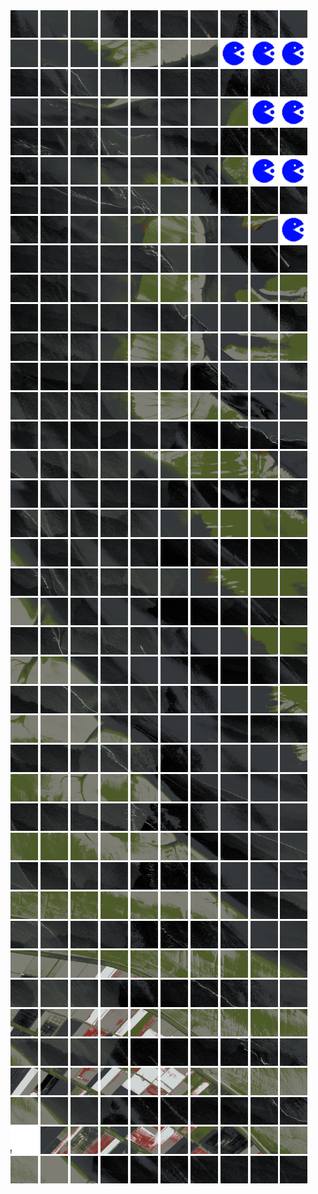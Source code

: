 <html>
<div>
<img src="https://github.com/HakkaTjakka/NL_TILE_MAP/blob/main/18/652/-1072/r.6520.-10720.png" height="44" width="44">
<img src="https://github.com/HakkaTjakka/NL_TILE_MAP/blob/main/18/652/-1072/r.6521.-10720.png" height="44" width="44">
<img src="https://github.com/HakkaTjakka/NL_TILE_MAP/blob/main/18/652/-1072/r.6522.-10720.png" height="44" width="44">
<img src="https://github.com/HakkaTjakka/NL_TILE_MAP/blob/main/18/652/-1072/r.6523.-10720.png" height="44" width="44">
<img src="https://github.com/HakkaTjakka/NL_TILE_MAP/blob/main/18/652/-1072/r.6524.-10720.png" height="44" width="44">
<img src="https://github.com/HakkaTjakka/NL_TILE_MAP/blob/main/18/652/-1072/r.6525.-10720.png" height="44" width="44">
<img src="https://github.com/HakkaTjakka/NL_TILE_MAP/blob/main/18/652/-1072/r.6526.-10720.png" height="44" width="44">
<img src="https://github.com/HakkaTjakka/NL_TILE_MAP/blob/main/18/652/-1072/r.6527.-10720.png" height="44" width="44">
<img src="https://github.com/HakkaTjakka/NL_TILE_MAP/blob/main/18/652/-1072/r.6528.-10720.png" height="44" width="44">
<img src="https://github.com/HakkaTjakka/NL_TILE_MAP/blob/main/18/652/-1072/r.6529.-10720.png" height="44" width="44">
<img src="https://github.com/HakkaTjakka/NL_TILE_MAP/blob/main/18/653/-1072/r.6530.-10720.png" height="44" width="44">
<img src="https://github.com/HakkaTjakka/NL_TILE_MAP/blob/main/18/653/-1072/r.6531.-10720.png" height="44" width="44">
<img src="https://github.com/HakkaTjakka/NL_TILE_MAP/blob/main/18/653/-1072/r.6532.-10720.png" height="44" width="44">
<img src="https://github.com/HakkaTjakka/NL_TILE_MAP/blob/main/18/653/-1072/r.6533.-10720.png" height="44" width="44">
<img src="https://github.com/HakkaTjakka/NL_TILE_MAP/blob/main/18/653/-1072/r.6534.-10720.png" height="44" width="44">
<img src="https://github.com/HakkaTjakka/NL_TILE_MAP/blob/main/18/653/-1072/r.6535.-10720.png" height="44" width="44">
<img src="https://github.com/HakkaTjakka/NL_TILE_MAP/blob/main/18/653/-1072/r.6536.-10720.png" height="44" width="44">
<img src="https://github.com/HakkaTjakka/NL_TILE_MAP/blob/main/source.png" height="44" width="44">
<img src="https://github.com/HakkaTjakka/NL_TILE_MAP/blob/main/source.png" height="44" width="44">
<img src="https://github.com/HakkaTjakka/NL_TILE_MAP/blob/main/source.png" height="44" width="44">
<br>
<img src="https://github.com/HakkaTjakka/NL_TILE_MAP/blob/main/18/652/-1072/r.6520.-10719.png" height="44" width="44">
<img src="https://github.com/HakkaTjakka/NL_TILE_MAP/blob/main/18/652/-1072/r.6521.-10719.png" height="44" width="44">
<img src="https://github.com/HakkaTjakka/NL_TILE_MAP/blob/main/18/652/-1072/r.6522.-10719.png" height="44" width="44">
<img src="https://github.com/HakkaTjakka/NL_TILE_MAP/blob/main/18/652/-1072/r.6523.-10719.png" height="44" width="44">
<img src="https://github.com/HakkaTjakka/NL_TILE_MAP/blob/main/18/652/-1072/r.6524.-10719.png" height="44" width="44">
<img src="https://github.com/HakkaTjakka/NL_TILE_MAP/blob/main/18/652/-1072/r.6525.-10719.png" height="44" width="44">
<img src="https://github.com/HakkaTjakka/NL_TILE_MAP/blob/main/18/652/-1072/r.6526.-10719.png" height="44" width="44">
<img src="https://github.com/HakkaTjakka/NL_TILE_MAP/blob/main/18/652/-1072/r.6527.-10719.png" height="44" width="44">
<img src="https://github.com/HakkaTjakka/NL_TILE_MAP/blob/main/18/652/-1072/r.6528.-10719.png" height="44" width="44">
<img src="https://github.com/HakkaTjakka/NL_TILE_MAP/blob/main/18/652/-1072/r.6529.-10719.png" height="44" width="44">
<img src="https://github.com/HakkaTjakka/NL_TILE_MAP/blob/main/18/653/-1072/r.6530.-10719.png" height="44" width="44">
<img src="https://github.com/HakkaTjakka/NL_TILE_MAP/blob/main/18/653/-1072/r.6531.-10719.png" height="44" width="44">
<img src="https://github.com/HakkaTjakka/NL_TILE_MAP/blob/main/18/653/-1072/r.6532.-10719.png" height="44" width="44">
<img src="https://github.com/HakkaTjakka/NL_TILE_MAP/blob/main/18/653/-1072/r.6533.-10719.png" height="44" width="44">
<img src="https://github.com/HakkaTjakka/NL_TILE_MAP/blob/main/18/653/-1072/r.6534.-10719.png" height="44" width="44">
<img src="https://github.com/HakkaTjakka/NL_TILE_MAP/blob/main/18/653/-1072/r.6535.-10719.png" height="44" width="44">
<img src="https://github.com/HakkaTjakka/NL_TILE_MAP/blob/main/18/653/-1072/r.6536.-10719.png" height="44" width="44">
<img src="https://github.com/HakkaTjakka/NL_TILE_MAP/blob/main/18/653/-1072/r.6537.-10719.png" height="44" width="44">
<img src="https://github.com/HakkaTjakka/NL_TILE_MAP/blob/main/source.png" height="44" width="44">
<img src="https://github.com/HakkaTjakka/NL_TILE_MAP/blob/main/source.png" height="44" width="44">
<br>
<img src="https://github.com/HakkaTjakka/NL_TILE_MAP/blob/main/18/652/-1072/r.6520.-10718.png" height="44" width="44">
<img src="https://github.com/HakkaTjakka/NL_TILE_MAP/blob/main/18/652/-1072/r.6521.-10718.png" height="44" width="44">
<img src="https://github.com/HakkaTjakka/NL_TILE_MAP/blob/main/18/652/-1072/r.6522.-10718.png" height="44" width="44">
<img src="https://github.com/HakkaTjakka/NL_TILE_MAP/blob/main/18/652/-1072/r.6523.-10718.png" height="44" width="44">
<img src="https://github.com/HakkaTjakka/NL_TILE_MAP/blob/main/18/652/-1072/r.6524.-10718.png" height="44" width="44">
<img src="https://github.com/HakkaTjakka/NL_TILE_MAP/blob/main/18/652/-1072/r.6525.-10718.png" height="44" width="44">
<img src="https://github.com/HakkaTjakka/NL_TILE_MAP/blob/main/18/652/-1072/r.6526.-10718.png" height="44" width="44">
<img src="https://github.com/HakkaTjakka/NL_TILE_MAP/blob/main/18/652/-1072/r.6527.-10718.png" height="44" width="44">
<img src="https://github.com/HakkaTjakka/NL_TILE_MAP/blob/main/18/652/-1072/r.6528.-10718.png" height="44" width="44">
<img src="https://github.com/HakkaTjakka/NL_TILE_MAP/blob/main/18/652/-1072/r.6529.-10718.png" height="44" width="44">
<img src="https://github.com/HakkaTjakka/NL_TILE_MAP/blob/main/18/653/-1072/r.6530.-10718.png" height="44" width="44">
<img src="https://github.com/HakkaTjakka/NL_TILE_MAP/blob/main/18/653/-1072/r.6531.-10718.png" height="44" width="44">
<img src="https://github.com/HakkaTjakka/NL_TILE_MAP/blob/main/18/653/-1072/r.6532.-10718.png" height="44" width="44">
<img src="https://github.com/HakkaTjakka/NL_TILE_MAP/blob/main/18/653/-1072/r.6533.-10718.png" height="44" width="44">
<img src="https://github.com/HakkaTjakka/NL_TILE_MAP/blob/main/18/653/-1072/r.6534.-10718.png" height="44" width="44">
<img src="https://github.com/HakkaTjakka/NL_TILE_MAP/blob/main/18/653/-1072/r.6535.-10718.png" height="44" width="44">
<img src="https://github.com/HakkaTjakka/NL_TILE_MAP/blob/main/18/653/-1072/r.6536.-10718.png" height="44" width="44">
<img src="https://github.com/HakkaTjakka/NL_TILE_MAP/blob/main/18/653/-1072/r.6537.-10718.png" height="44" width="44">
<img src="https://github.com/HakkaTjakka/NL_TILE_MAP/blob/main/source.png" height="44" width="44">
<img src="https://github.com/HakkaTjakka/NL_TILE_MAP/blob/main/source.png" height="44" width="44">
<br>
<img src="https://github.com/HakkaTjakka/NL_TILE_MAP/blob/main/18/652/-1072/r.6520.-10717.png" height="44" width="44">
<img src="https://github.com/HakkaTjakka/NL_TILE_MAP/blob/main/18/652/-1072/r.6521.-10717.png" height="44" width="44">
<img src="https://github.com/HakkaTjakka/NL_TILE_MAP/blob/main/18/652/-1072/r.6522.-10717.png" height="44" width="44">
<img src="https://github.com/HakkaTjakka/NL_TILE_MAP/blob/main/18/652/-1072/r.6523.-10717.png" height="44" width="44">
<img src="https://github.com/HakkaTjakka/NL_TILE_MAP/blob/main/18/652/-1072/r.6524.-10717.png" height="44" width="44">
<img src="https://github.com/HakkaTjakka/NL_TILE_MAP/blob/main/18/652/-1072/r.6525.-10717.png" height="44" width="44">
<img src="https://github.com/HakkaTjakka/NL_TILE_MAP/blob/main/18/652/-1072/r.6526.-10717.png" height="44" width="44">
<img src="https://github.com/HakkaTjakka/NL_TILE_MAP/blob/main/18/652/-1072/r.6527.-10717.png" height="44" width="44">
<img src="https://github.com/HakkaTjakka/NL_TILE_MAP/blob/main/18/652/-1072/r.6528.-10717.png" height="44" width="44">
<img src="https://github.com/HakkaTjakka/NL_TILE_MAP/blob/main/18/652/-1072/r.6529.-10717.png" height="44" width="44">
<img src="https://github.com/HakkaTjakka/NL_TILE_MAP/blob/main/18/653/-1072/r.6530.-10717.png" height="44" width="44">
<img src="https://github.com/HakkaTjakka/NL_TILE_MAP/blob/main/18/653/-1072/r.6531.-10717.png" height="44" width="44">
<img src="https://github.com/HakkaTjakka/NL_TILE_MAP/blob/main/18/653/-1072/r.6532.-10717.png" height="44" width="44">
<img src="https://github.com/HakkaTjakka/NL_TILE_MAP/blob/main/18/653/-1072/r.6533.-10717.png" height="44" width="44">
<img src="https://github.com/HakkaTjakka/NL_TILE_MAP/blob/main/18/653/-1072/r.6534.-10717.png" height="44" width="44">
<img src="https://github.com/HakkaTjakka/NL_TILE_MAP/blob/main/18/653/-1072/r.6535.-10717.png" height="44" width="44">
<img src="https://github.com/HakkaTjakka/NL_TILE_MAP/blob/main/18/653/-1072/r.6536.-10717.png" height="44" width="44">
<img src="https://github.com/HakkaTjakka/NL_TILE_MAP/blob/main/18/653/-1072/r.6537.-10717.png" height="44" width="44">
<img src="https://github.com/HakkaTjakka/NL_TILE_MAP/blob/main/18/653/-1072/r.6538.-10717.png" height="44" width="44">
<img src="https://github.com/HakkaTjakka/NL_TILE_MAP/blob/main/source.png" height="44" width="44">
<br>
<img src="https://github.com/HakkaTjakka/NL_TILE_MAP/blob/main/18/652/-1072/r.6520.-10716.png" height="44" width="44">
<img src="https://github.com/HakkaTjakka/NL_TILE_MAP/blob/main/18/652/-1072/r.6521.-10716.png" height="44" width="44">
<img src="https://github.com/HakkaTjakka/NL_TILE_MAP/blob/main/18/652/-1072/r.6522.-10716.png" height="44" width="44">
<img src="https://github.com/HakkaTjakka/NL_TILE_MAP/blob/main/18/652/-1072/r.6523.-10716.png" height="44" width="44">
<img src="https://github.com/HakkaTjakka/NL_TILE_MAP/blob/main/18/652/-1072/r.6524.-10716.png" height="44" width="44">
<img src="https://github.com/HakkaTjakka/NL_TILE_MAP/blob/main/18/652/-1072/r.6525.-10716.png" height="44" width="44">
<img src="https://github.com/HakkaTjakka/NL_TILE_MAP/blob/main/18/652/-1072/r.6526.-10716.png" height="44" width="44">
<img src="https://github.com/HakkaTjakka/NL_TILE_MAP/blob/main/18/652/-1072/r.6527.-10716.png" height="44" width="44">
<img src="https://github.com/HakkaTjakka/NL_TILE_MAP/blob/main/18/652/-1072/r.6528.-10716.png" height="44" width="44">
<img src="https://github.com/HakkaTjakka/NL_TILE_MAP/blob/main/18/652/-1072/r.6529.-10716.png" height="44" width="44">
<img src="https://github.com/HakkaTjakka/NL_TILE_MAP/blob/main/18/653/-1072/r.6530.-10716.png" height="44" width="44">
<img src="https://github.com/HakkaTjakka/NL_TILE_MAP/blob/main/18/653/-1072/r.6531.-10716.png" height="44" width="44">
<img src="https://github.com/HakkaTjakka/NL_TILE_MAP/blob/main/18/653/-1072/r.6532.-10716.png" height="44" width="44">
<img src="https://github.com/HakkaTjakka/NL_TILE_MAP/blob/main/18/653/-1072/r.6533.-10716.png" height="44" width="44">
<img src="https://github.com/HakkaTjakka/NL_TILE_MAP/blob/main/18/653/-1072/r.6534.-10716.png" height="44" width="44">
<img src="https://github.com/HakkaTjakka/NL_TILE_MAP/blob/main/18/653/-1072/r.6535.-10716.png" height="44" width="44">
<img src="https://github.com/HakkaTjakka/NL_TILE_MAP/blob/main/18/653/-1072/r.6536.-10716.png" height="44" width="44">
<img src="https://github.com/HakkaTjakka/NL_TILE_MAP/blob/main/18/653/-1072/r.6537.-10716.png" height="44" width="44">
<img src="https://github.com/HakkaTjakka/NL_TILE_MAP/blob/main/18/653/-1072/r.6538.-10716.png" height="44" width="44">
<img src="https://github.com/HakkaTjakka/NL_TILE_MAP/blob/main/18/653/-1072/r.6539.-10716.png" height="44" width="44">
<br>
<img src="https://github.com/HakkaTjakka/NL_TILE_MAP/blob/main/18/652/-1072/r.6520.-10715.png" height="44" width="44">
<img src="https://github.com/HakkaTjakka/NL_TILE_MAP/blob/main/18/652/-1072/r.6521.-10715.png" height="44" width="44">
<img src="https://github.com/HakkaTjakka/NL_TILE_MAP/blob/main/18/652/-1072/r.6522.-10715.png" height="44" width="44">
<img src="https://github.com/HakkaTjakka/NL_TILE_MAP/blob/main/18/652/-1072/r.6523.-10715.png" height="44" width="44">
<img src="https://github.com/HakkaTjakka/NL_TILE_MAP/blob/main/18/652/-1072/r.6524.-10715.png" height="44" width="44">
<img src="https://github.com/HakkaTjakka/NL_TILE_MAP/blob/main/18/652/-1072/r.6525.-10715.png" height="44" width="44">
<img src="https://github.com/HakkaTjakka/NL_TILE_MAP/blob/main/18/652/-1072/r.6526.-10715.png" height="44" width="44">
<img src="https://github.com/HakkaTjakka/NL_TILE_MAP/blob/main/18/652/-1072/r.6527.-10715.png" height="44" width="44">
<img src="https://github.com/HakkaTjakka/NL_TILE_MAP/blob/main/18/652/-1072/r.6528.-10715.png" height="44" width="44">
<img src="https://github.com/HakkaTjakka/NL_TILE_MAP/blob/main/18/652/-1072/r.6529.-10715.png" height="44" width="44">
<img src="https://github.com/HakkaTjakka/NL_TILE_MAP/blob/main/18/653/-1072/r.6530.-10715.png" height="44" width="44">
<img src="https://github.com/HakkaTjakka/NL_TILE_MAP/blob/main/18/653/-1072/r.6531.-10715.png" height="44" width="44">
<img src="https://github.com/HakkaTjakka/NL_TILE_MAP/blob/main/18/653/-1072/r.6532.-10715.png" height="44" width="44">
<img src="https://github.com/HakkaTjakka/NL_TILE_MAP/blob/main/18/653/-1072/r.6533.-10715.png" height="44" width="44">
<img src="https://github.com/HakkaTjakka/NL_TILE_MAP/blob/main/18/653/-1072/r.6534.-10715.png" height="44" width="44">
<img src="https://github.com/HakkaTjakka/NL_TILE_MAP/blob/main/18/653/-1072/r.6535.-10715.png" height="44" width="44">
<img src="https://github.com/HakkaTjakka/NL_TILE_MAP/blob/main/18/653/-1072/r.6536.-10715.png" height="44" width="44">
<img src="https://github.com/HakkaTjakka/NL_TILE_MAP/blob/main/18/653/-1072/r.6537.-10715.png" height="44" width="44">
<img src="https://github.com/HakkaTjakka/NL_TILE_MAP/blob/main/18/653/-1072/r.6538.-10715.png" height="44" width="44">
<img src="https://github.com/HakkaTjakka/NL_TILE_MAP/blob/main/18/653/-1072/r.6539.-10715.png" height="44" width="44">
<br>
<img src="https://github.com/HakkaTjakka/NL_TILE_MAP/blob/main/18/652/-1072/r.6520.-10714.png" height="44" width="44">
<img src="https://github.com/HakkaTjakka/NL_TILE_MAP/blob/main/18/652/-1072/r.6521.-10714.png" height="44" width="44">
<img src="https://github.com/HakkaTjakka/NL_TILE_MAP/blob/main/18/652/-1072/r.6522.-10714.png" height="44" width="44">
<img src="https://github.com/HakkaTjakka/NL_TILE_MAP/blob/main/18/652/-1072/r.6523.-10714.png" height="44" width="44">
<img src="https://github.com/HakkaTjakka/NL_TILE_MAP/blob/main/18/652/-1072/r.6524.-10714.png" height="44" width="44">
<img src="https://github.com/HakkaTjakka/NL_TILE_MAP/blob/main/18/652/-1072/r.6525.-10714.png" height="44" width="44">
<img src="https://github.com/HakkaTjakka/NL_TILE_MAP/blob/main/18/652/-1072/r.6526.-10714.png" height="44" width="44">
<img src="https://github.com/HakkaTjakka/NL_TILE_MAP/blob/main/18/652/-1072/r.6527.-10714.png" height="44" width="44">
<img src="https://github.com/HakkaTjakka/NL_TILE_MAP/blob/main/18/652/-1072/r.6528.-10714.png" height="44" width="44">
<img src="https://github.com/HakkaTjakka/NL_TILE_MAP/blob/main/18/652/-1072/r.6529.-10714.png" height="44" width="44">
<img src="https://github.com/HakkaTjakka/NL_TILE_MAP/blob/main/18/653/-1072/r.6530.-10714.png" height="44" width="44">
<img src="https://github.com/HakkaTjakka/NL_TILE_MAP/blob/main/18/653/-1072/r.6531.-10714.png" height="44" width="44">
<img src="https://github.com/HakkaTjakka/NL_TILE_MAP/blob/main/18/653/-1072/r.6532.-10714.png" height="44" width="44">
<img src="https://github.com/HakkaTjakka/NL_TILE_MAP/blob/main/18/653/-1072/r.6533.-10714.png" height="44" width="44">
<img src="https://github.com/HakkaTjakka/NL_TILE_MAP/blob/main/18/653/-1072/r.6534.-10714.png" height="44" width="44">
<img src="https://github.com/HakkaTjakka/NL_TILE_MAP/blob/main/18/653/-1072/r.6535.-10714.png" height="44" width="44">
<img src="https://github.com/HakkaTjakka/NL_TILE_MAP/blob/main/18/653/-1072/r.6536.-10714.png" height="44" width="44">
<img src="https://github.com/HakkaTjakka/NL_TILE_MAP/blob/main/18/653/-1072/r.6537.-10714.png" height="44" width="44">
<img src="https://github.com/HakkaTjakka/NL_TILE_MAP/blob/main/18/653/-1072/r.6538.-10714.png" height="44" width="44">
<img src="https://github.com/HakkaTjakka/NL_TILE_MAP/blob/main/18/653/-1072/r.6539.-10714.png" height="44" width="44">
<br>
<img src="https://github.com/HakkaTjakka/NL_TILE_MAP/blob/main/18/652/-1072/r.6520.-10713.png" height="44" width="44">
<img src="https://github.com/HakkaTjakka/NL_TILE_MAP/blob/main/18/652/-1072/r.6521.-10713.png" height="44" width="44">
<img src="https://github.com/HakkaTjakka/NL_TILE_MAP/blob/main/18/652/-1072/r.6522.-10713.png" height="44" width="44">
<img src="https://github.com/HakkaTjakka/NL_TILE_MAP/blob/main/18/652/-1072/r.6523.-10713.png" height="44" width="44">
<img src="https://github.com/HakkaTjakka/NL_TILE_MAP/blob/main/18/652/-1072/r.6524.-10713.png" height="44" width="44">
<img src="https://github.com/HakkaTjakka/NL_TILE_MAP/blob/main/18/652/-1072/r.6525.-10713.png" height="44" width="44">
<img src="https://github.com/HakkaTjakka/NL_TILE_MAP/blob/main/18/652/-1072/r.6526.-10713.png" height="44" width="44">
<img src="https://github.com/HakkaTjakka/NL_TILE_MAP/blob/main/18/652/-1072/r.6527.-10713.png" height="44" width="44">
<img src="https://github.com/HakkaTjakka/NL_TILE_MAP/blob/main/18/652/-1072/r.6528.-10713.png" height="44" width="44">
<img src="https://github.com/HakkaTjakka/NL_TILE_MAP/blob/main/18/652/-1072/r.6529.-10713.png" height="44" width="44">
<img src="https://github.com/HakkaTjakka/NL_TILE_MAP/blob/main/18/653/-1072/r.6530.-10713.png" height="44" width="44">
<img src="https://github.com/HakkaTjakka/NL_TILE_MAP/blob/main/18/653/-1072/r.6531.-10713.png" height="44" width="44">
<img src="https://github.com/HakkaTjakka/NL_TILE_MAP/blob/main/18/653/-1072/r.6532.-10713.png" height="44" width="44">
<img src="https://github.com/HakkaTjakka/NL_TILE_MAP/blob/main/18/653/-1072/r.6533.-10713.png" height="44" width="44">
<img src="https://github.com/HakkaTjakka/NL_TILE_MAP/blob/main/18/653/-1072/r.6534.-10713.png" height="44" width="44">
<img src="https://github.com/HakkaTjakka/NL_TILE_MAP/blob/main/18/653/-1072/r.6535.-10713.png" height="44" width="44">
<img src="https://github.com/HakkaTjakka/NL_TILE_MAP/blob/main/18/653/-1072/r.6536.-10713.png" height="44" width="44">
<img src="https://github.com/HakkaTjakka/NL_TILE_MAP/blob/main/18/653/-1072/r.6537.-10713.png" height="44" width="44">
<img src="https://github.com/HakkaTjakka/NL_TILE_MAP/blob/main/18/653/-1072/r.6538.-10713.png" height="44" width="44">
<img src="https://github.com/HakkaTjakka/NL_TILE_MAP/blob/main/18/653/-1072/r.6539.-10713.png" height="44" width="44">
<br>
<img src="https://github.com/HakkaTjakka/NL_TILE_MAP/blob/main/18/652/-1072/r.6520.-10712.png" height="44" width="44">
<img src="https://github.com/HakkaTjakka/NL_TILE_MAP/blob/main/18/652/-1072/r.6521.-10712.png" height="44" width="44">
<img src="https://github.com/HakkaTjakka/NL_TILE_MAP/blob/main/18/652/-1072/r.6522.-10712.png" height="44" width="44">
<img src="https://github.com/HakkaTjakka/NL_TILE_MAP/blob/main/18/652/-1072/r.6523.-10712.png" height="44" width="44">
<img src="https://github.com/HakkaTjakka/NL_TILE_MAP/blob/main/18/652/-1072/r.6524.-10712.png" height="44" width="44">
<img src="https://github.com/HakkaTjakka/NL_TILE_MAP/blob/main/18/652/-1072/r.6525.-10712.png" height="44" width="44">
<img src="https://github.com/HakkaTjakka/NL_TILE_MAP/blob/main/18/652/-1072/r.6526.-10712.png" height="44" width="44">
<img src="https://github.com/HakkaTjakka/NL_TILE_MAP/blob/main/18/652/-1072/r.6527.-10712.png" height="44" width="44">
<img src="https://github.com/HakkaTjakka/NL_TILE_MAP/blob/main/18/652/-1072/r.6528.-10712.png" height="44" width="44">
<img src="https://github.com/HakkaTjakka/NL_TILE_MAP/blob/main/18/652/-1072/r.6529.-10712.png" height="44" width="44">
<img src="https://github.com/HakkaTjakka/NL_TILE_MAP/blob/main/18/653/-1072/r.6530.-10712.png" height="44" width="44">
<img src="https://github.com/HakkaTjakka/NL_TILE_MAP/blob/main/18/653/-1072/r.6531.-10712.png" height="44" width="44">
<img src="https://github.com/HakkaTjakka/NL_TILE_MAP/blob/main/18/653/-1072/r.6532.-10712.png" height="44" width="44">
<img src="https://github.com/HakkaTjakka/NL_TILE_MAP/blob/main/18/653/-1072/r.6533.-10712.png" height="44" width="44">
<img src="https://github.com/HakkaTjakka/NL_TILE_MAP/blob/main/18/653/-1072/r.6534.-10712.png" height="44" width="44">
<img src="https://github.com/HakkaTjakka/NL_TILE_MAP/blob/main/18/653/-1072/r.6535.-10712.png" height="44" width="44">
<img src="https://github.com/HakkaTjakka/NL_TILE_MAP/blob/main/18/653/-1072/r.6536.-10712.png" height="44" width="44">
<img src="https://github.com/HakkaTjakka/NL_TILE_MAP/blob/main/18/653/-1072/r.6537.-10712.png" height="44" width="44">
<img src="https://github.com/HakkaTjakka/NL_TILE_MAP/blob/main/18/653/-1072/r.6538.-10712.png" height="44" width="44">
<img src="https://github.com/HakkaTjakka/NL_TILE_MAP/blob/main/18/653/-1072/r.6539.-10712.png" height="44" width="44">
<br>
<img src="https://github.com/HakkaTjakka/NL_TILE_MAP/blob/main/18/652/-1072/r.6520.-10711.png" height="44" width="44">
<img src="https://github.com/HakkaTjakka/NL_TILE_MAP/blob/main/18/652/-1072/r.6521.-10711.png" height="44" width="44">
<img src="https://github.com/HakkaTjakka/NL_TILE_MAP/blob/main/18/652/-1072/r.6522.-10711.png" height="44" width="44">
<img src="https://github.com/HakkaTjakka/NL_TILE_MAP/blob/main/18/652/-1072/r.6523.-10711.png" height="44" width="44">
<img src="https://github.com/HakkaTjakka/NL_TILE_MAP/blob/main/18/652/-1072/r.6524.-10711.png" height="44" width="44">
<img src="https://github.com/HakkaTjakka/NL_TILE_MAP/blob/main/18/652/-1072/r.6525.-10711.png" height="44" width="44">
<img src="https://github.com/HakkaTjakka/NL_TILE_MAP/blob/main/18/652/-1072/r.6526.-10711.png" height="44" width="44">
<img src="https://github.com/HakkaTjakka/NL_TILE_MAP/blob/main/18/652/-1072/r.6527.-10711.png" height="44" width="44">
<img src="https://github.com/HakkaTjakka/NL_TILE_MAP/blob/main/18/652/-1072/r.6528.-10711.png" height="44" width="44">
<img src="https://github.com/HakkaTjakka/NL_TILE_MAP/blob/main/18/652/-1072/r.6529.-10711.png" height="44" width="44">
<img src="https://github.com/HakkaTjakka/NL_TILE_MAP/blob/main/18/653/-1072/r.6530.-10711.png" height="44" width="44">
<img src="https://github.com/HakkaTjakka/NL_TILE_MAP/blob/main/18/653/-1072/r.6531.-10711.png" height="44" width="44">
<img src="https://github.com/HakkaTjakka/NL_TILE_MAP/blob/main/18/653/-1072/r.6532.-10711.png" height="44" width="44">
<img src="https://github.com/HakkaTjakka/NL_TILE_MAP/blob/main/18/653/-1072/r.6533.-10711.png" height="44" width="44">
<img src="https://github.com/HakkaTjakka/NL_TILE_MAP/blob/main/18/653/-1072/r.6534.-10711.png" height="44" width="44">
<img src="https://github.com/HakkaTjakka/NL_TILE_MAP/blob/main/18/653/-1072/r.6535.-10711.png" height="44" width="44">
<img src="https://github.com/HakkaTjakka/NL_TILE_MAP/blob/main/18/653/-1072/r.6536.-10711.png" height="44" width="44">
<img src="https://github.com/HakkaTjakka/NL_TILE_MAP/blob/main/18/653/-1072/r.6537.-10711.png" height="44" width="44">
<img src="https://github.com/HakkaTjakka/NL_TILE_MAP/blob/main/18/653/-1072/r.6538.-10711.png" height="44" width="44">
<img src="https://github.com/HakkaTjakka/NL_TILE_MAP/blob/main/18/653/-1072/r.6539.-10711.png" height="44" width="44">
<br>
<img src="https://github.com/HakkaTjakka/NL_TILE_MAP/blob/main/18/652/-1071/r.6520.-10710.png" height="44" width="44">
<img src="https://github.com/HakkaTjakka/NL_TILE_MAP/blob/main/18/652/-1071/r.6521.-10710.png" height="44" width="44">
<img src="https://github.com/HakkaTjakka/NL_TILE_MAP/blob/main/18/652/-1071/r.6522.-10710.png" height="44" width="44">
<img src="https://github.com/HakkaTjakka/NL_TILE_MAP/blob/main/18/652/-1071/r.6523.-10710.png" height="44" width="44">
<img src="https://github.com/HakkaTjakka/NL_TILE_MAP/blob/main/18/652/-1071/r.6524.-10710.png" height="44" width="44">
<img src="https://github.com/HakkaTjakka/NL_TILE_MAP/blob/main/18/652/-1071/r.6525.-10710.png" height="44" width="44">
<img src="https://github.com/HakkaTjakka/NL_TILE_MAP/blob/main/18/652/-1071/r.6526.-10710.png" height="44" width="44">
<img src="https://github.com/HakkaTjakka/NL_TILE_MAP/blob/main/18/652/-1071/r.6527.-10710.png" height="44" width="44">
<img src="https://github.com/HakkaTjakka/NL_TILE_MAP/blob/main/18/652/-1071/r.6528.-10710.png" height="44" width="44">
<img src="https://github.com/HakkaTjakka/NL_TILE_MAP/blob/main/18/652/-1071/r.6529.-10710.png" height="44" width="44">
<img src="https://github.com/HakkaTjakka/NL_TILE_MAP/blob/main/18/653/-1071/r.6530.-10710.png" height="44" width="44">
<img src="https://github.com/HakkaTjakka/NL_TILE_MAP/blob/main/18/653/-1071/r.6531.-10710.png" height="44" width="44">
<img src="https://github.com/HakkaTjakka/NL_TILE_MAP/blob/main/18/653/-1071/r.6532.-10710.png" height="44" width="44">
<img src="https://github.com/HakkaTjakka/NL_TILE_MAP/blob/main/18/653/-1071/r.6533.-10710.png" height="44" width="44">
<img src="https://github.com/HakkaTjakka/NL_TILE_MAP/blob/main/18/653/-1071/r.6534.-10710.png" height="44" width="44">
<img src="https://github.com/HakkaTjakka/NL_TILE_MAP/blob/main/18/653/-1071/r.6535.-10710.png" height="44" width="44">
<img src="https://github.com/HakkaTjakka/NL_TILE_MAP/blob/main/18/653/-1071/r.6536.-10710.png" height="44" width="44">
<img src="https://github.com/HakkaTjakka/NL_TILE_MAP/blob/main/18/653/-1071/r.6537.-10710.png" height="44" width="44">
<img src="https://github.com/HakkaTjakka/NL_TILE_MAP/blob/main/18/653/-1071/r.6538.-10710.png" height="44" width="44">
<img src="https://github.com/HakkaTjakka/NL_TILE_MAP/blob/main/18/653/-1071/r.6539.-10710.png" height="44" width="44">
<br>
<img src="https://github.com/HakkaTjakka/NL_TILE_MAP/blob/main/18/652/-1071/r.6520.-10709.png" height="44" width="44">
<img src="https://github.com/HakkaTjakka/NL_TILE_MAP/blob/main/18/652/-1071/r.6521.-10709.png" height="44" width="44">
<img src="https://github.com/HakkaTjakka/NL_TILE_MAP/blob/main/18/652/-1071/r.6522.-10709.png" height="44" width="44">
<img src="https://github.com/HakkaTjakka/NL_TILE_MAP/blob/main/18/652/-1071/r.6523.-10709.png" height="44" width="44">
<img src="https://github.com/HakkaTjakka/NL_TILE_MAP/blob/main/18/652/-1071/r.6524.-10709.png" height="44" width="44">
<img src="https://github.com/HakkaTjakka/NL_TILE_MAP/blob/main/18/652/-1071/r.6525.-10709.png" height="44" width="44">
<img src="https://github.com/HakkaTjakka/NL_TILE_MAP/blob/main/18/652/-1071/r.6526.-10709.png" height="44" width="44">
<img src="https://github.com/HakkaTjakka/NL_TILE_MAP/blob/main/18/652/-1071/r.6527.-10709.png" height="44" width="44">
<img src="https://github.com/HakkaTjakka/NL_TILE_MAP/blob/main/18/652/-1071/r.6528.-10709.png" height="44" width="44">
<img src="https://github.com/HakkaTjakka/NL_TILE_MAP/blob/main/18/652/-1071/r.6529.-10709.png" height="44" width="44">
<img src="https://github.com/HakkaTjakka/NL_TILE_MAP/blob/main/18/653/-1071/r.6530.-10709.png" height="44" width="44">
<img src="https://github.com/HakkaTjakka/NL_TILE_MAP/blob/main/18/653/-1071/r.6531.-10709.png" height="44" width="44">
<img src="https://github.com/HakkaTjakka/NL_TILE_MAP/blob/main/18/653/-1071/r.6532.-10709.png" height="44" width="44">
<img src="https://github.com/HakkaTjakka/NL_TILE_MAP/blob/main/18/653/-1071/r.6533.-10709.png" height="44" width="44">
<img src="https://github.com/HakkaTjakka/NL_TILE_MAP/blob/main/18/653/-1071/r.6534.-10709.png" height="44" width="44">
<img src="https://github.com/HakkaTjakka/NL_TILE_MAP/blob/main/18/653/-1071/r.6535.-10709.png" height="44" width="44">
<img src="https://github.com/HakkaTjakka/NL_TILE_MAP/blob/main/18/653/-1071/r.6536.-10709.png" height="44" width="44">
<img src="https://github.com/HakkaTjakka/NL_TILE_MAP/blob/main/18/653/-1071/r.6537.-10709.png" height="44" width="44">
<img src="https://github.com/HakkaTjakka/NL_TILE_MAP/blob/main/18/653/-1071/r.6538.-10709.png" height="44" width="44">
<img src="https://github.com/HakkaTjakka/NL_TILE_MAP/blob/main/18/653/-1071/r.6539.-10709.png" height="44" width="44">
<br>
<img src="https://github.com/HakkaTjakka/NL_TILE_MAP/blob/main/18/652/-1071/r.6520.-10708.png" height="44" width="44">
<img src="https://github.com/HakkaTjakka/NL_TILE_MAP/blob/main/18/652/-1071/r.6521.-10708.png" height="44" width="44">
<img src="https://github.com/HakkaTjakka/NL_TILE_MAP/blob/main/18/652/-1071/r.6522.-10708.png" height="44" width="44">
<img src="https://github.com/HakkaTjakka/NL_TILE_MAP/blob/main/18/652/-1071/r.6523.-10708.png" height="44" width="44">
<img src="https://github.com/HakkaTjakka/NL_TILE_MAP/blob/main/18/652/-1071/r.6524.-10708.png" height="44" width="44">
<img src="https://github.com/HakkaTjakka/NL_TILE_MAP/blob/main/18/652/-1071/r.6525.-10708.png" height="44" width="44">
<img src="https://github.com/HakkaTjakka/NL_TILE_MAP/blob/main/18/652/-1071/r.6526.-10708.png" height="44" width="44">
<img src="https://github.com/HakkaTjakka/NL_TILE_MAP/blob/main/18/652/-1071/r.6527.-10708.png" height="44" width="44">
<img src="https://github.com/HakkaTjakka/NL_TILE_MAP/blob/main/18/652/-1071/r.6528.-10708.png" height="44" width="44">
<img src="https://github.com/HakkaTjakka/NL_TILE_MAP/blob/main/18/652/-1071/r.6529.-10708.png" height="44" width="44">
<img src="https://github.com/HakkaTjakka/NL_TILE_MAP/blob/main/18/653/-1071/r.6530.-10708.png" height="44" width="44">
<img src="https://github.com/HakkaTjakka/NL_TILE_MAP/blob/main/18/653/-1071/r.6531.-10708.png" height="44" width="44">
<img src="https://github.com/HakkaTjakka/NL_TILE_MAP/blob/main/18/653/-1071/r.6532.-10708.png" height="44" width="44">
<img src="https://github.com/HakkaTjakka/NL_TILE_MAP/blob/main/18/653/-1071/r.6533.-10708.png" height="44" width="44">
<img src="https://github.com/HakkaTjakka/NL_TILE_MAP/blob/main/18/653/-1071/r.6534.-10708.png" height="44" width="44">
<img src="https://github.com/HakkaTjakka/NL_TILE_MAP/blob/main/18/653/-1071/r.6535.-10708.png" height="44" width="44">
<img src="https://github.com/HakkaTjakka/NL_TILE_MAP/blob/main/18/653/-1071/r.6536.-10708.png" height="44" width="44">
<img src="https://github.com/HakkaTjakka/NL_TILE_MAP/blob/main/18/653/-1071/r.6537.-10708.png" height="44" width="44">
<img src="https://github.com/HakkaTjakka/NL_TILE_MAP/blob/main/18/653/-1071/r.6538.-10708.png" height="44" width="44">
<img src="https://github.com/HakkaTjakka/NL_TILE_MAP/blob/main/18/653/-1071/r.6539.-10708.png" height="44" width="44">
<br>
<img src="https://github.com/HakkaTjakka/NL_TILE_MAP/blob/main/18/652/-1071/r.6520.-10707.png" height="44" width="44">
<img src="https://github.com/HakkaTjakka/NL_TILE_MAP/blob/main/18/652/-1071/r.6521.-10707.png" height="44" width="44">
<img src="https://github.com/HakkaTjakka/NL_TILE_MAP/blob/main/18/652/-1071/r.6522.-10707.png" height="44" width="44">
<img src="https://github.com/HakkaTjakka/NL_TILE_MAP/blob/main/18/652/-1071/r.6523.-10707.png" height="44" width="44">
<img src="https://github.com/HakkaTjakka/NL_TILE_MAP/blob/main/18/652/-1071/r.6524.-10707.png" height="44" width="44">
<img src="https://github.com/HakkaTjakka/NL_TILE_MAP/blob/main/18/652/-1071/r.6525.-10707.png" height="44" width="44">
<img src="https://github.com/HakkaTjakka/NL_TILE_MAP/blob/main/18/652/-1071/r.6526.-10707.png" height="44" width="44">
<img src="https://github.com/HakkaTjakka/NL_TILE_MAP/blob/main/18/652/-1071/r.6527.-10707.png" height="44" width="44">
<img src="https://github.com/HakkaTjakka/NL_TILE_MAP/blob/main/18/652/-1071/r.6528.-10707.png" height="44" width="44">
<img src="https://github.com/HakkaTjakka/NL_TILE_MAP/blob/main/18/652/-1071/r.6529.-10707.png" height="44" width="44">
<img src="https://github.com/HakkaTjakka/NL_TILE_MAP/blob/main/18/653/-1071/r.6530.-10707.png" height="44" width="44">
<img src="https://github.com/HakkaTjakka/NL_TILE_MAP/blob/main/18/653/-1071/r.6531.-10707.png" height="44" width="44">
<img src="https://github.com/HakkaTjakka/NL_TILE_MAP/blob/main/18/653/-1071/r.6532.-10707.png" height="44" width="44">
<img src="https://github.com/HakkaTjakka/NL_TILE_MAP/blob/main/18/653/-1071/r.6533.-10707.png" height="44" width="44">
<img src="https://github.com/HakkaTjakka/NL_TILE_MAP/blob/main/18/653/-1071/r.6534.-10707.png" height="44" width="44">
<img src="https://github.com/HakkaTjakka/NL_TILE_MAP/blob/main/18/653/-1071/r.6535.-10707.png" height="44" width="44">
<img src="https://github.com/HakkaTjakka/NL_TILE_MAP/blob/main/18/653/-1071/r.6536.-10707.png" height="44" width="44">
<img src="https://github.com/HakkaTjakka/NL_TILE_MAP/blob/main/18/653/-1071/r.6537.-10707.png" height="44" width="44">
<img src="https://github.com/HakkaTjakka/NL_TILE_MAP/blob/main/18/653/-1071/r.6538.-10707.png" height="44" width="44">
<img src="https://github.com/HakkaTjakka/NL_TILE_MAP/blob/main/18/653/-1071/r.6539.-10707.png" height="44" width="44">
<br>
<img src="https://github.com/HakkaTjakka/NL_TILE_MAP/blob/main/18/652/-1071/r.6520.-10706.png" height="44" width="44">
<img src="https://github.com/HakkaTjakka/NL_TILE_MAP/blob/main/18/652/-1071/r.6521.-10706.png" height="44" width="44">
<img src="https://github.com/HakkaTjakka/NL_TILE_MAP/blob/main/18/652/-1071/r.6522.-10706.png" height="44" width="44">
<img src="https://github.com/HakkaTjakka/NL_TILE_MAP/blob/main/18/652/-1071/r.6523.-10706.png" height="44" width="44">
<img src="https://github.com/HakkaTjakka/NL_TILE_MAP/blob/main/18/652/-1071/r.6524.-10706.png" height="44" width="44">
<img src="https://github.com/HakkaTjakka/NL_TILE_MAP/blob/main/18/652/-1071/r.6525.-10706.png" height="44" width="44">
<img src="https://github.com/HakkaTjakka/NL_TILE_MAP/blob/main/18/652/-1071/r.6526.-10706.png" height="44" width="44">
<img src="https://github.com/HakkaTjakka/NL_TILE_MAP/blob/main/18/652/-1071/r.6527.-10706.png" height="44" width="44">
<img src="https://github.com/HakkaTjakka/NL_TILE_MAP/blob/main/18/652/-1071/r.6528.-10706.png" height="44" width="44">
<img src="https://github.com/HakkaTjakka/NL_TILE_MAP/blob/main/18/652/-1071/r.6529.-10706.png" height="44" width="44">
<img src="https://github.com/HakkaTjakka/NL_TILE_MAP/blob/main/18/653/-1071/r.6530.-10706.png" height="44" width="44">
<img src="https://github.com/HakkaTjakka/NL_TILE_MAP/blob/main/18/653/-1071/r.6531.-10706.png" height="44" width="44">
<img src="https://github.com/HakkaTjakka/NL_TILE_MAP/blob/main/18/653/-1071/r.6532.-10706.png" height="44" width="44">
<img src="https://github.com/HakkaTjakka/NL_TILE_MAP/blob/main/18/653/-1071/r.6533.-10706.png" height="44" width="44">
<img src="https://github.com/HakkaTjakka/NL_TILE_MAP/blob/main/18/653/-1071/r.6534.-10706.png" height="44" width="44">
<img src="https://github.com/HakkaTjakka/NL_TILE_MAP/blob/main/18/653/-1071/r.6535.-10706.png" height="44" width="44">
<img src="https://github.com/HakkaTjakka/NL_TILE_MAP/blob/main/18/653/-1071/r.6536.-10706.png" height="44" width="44">
<img src="https://github.com/HakkaTjakka/NL_TILE_MAP/blob/main/18/653/-1071/r.6537.-10706.png" height="44" width="44">
<img src="https://github.com/HakkaTjakka/NL_TILE_MAP/blob/main/18/653/-1071/r.6538.-10706.png" height="44" width="44">
<img src="https://github.com/HakkaTjakka/NL_TILE_MAP/blob/main/18/653/-1071/r.6539.-10706.png" height="44" width="44">
<br>
<img src="https://github.com/HakkaTjakka/NL_TILE_MAP/blob/main/18/652/-1071/r.6520.-10705.png" height="44" width="44">
<img src="https://github.com/HakkaTjakka/NL_TILE_MAP/blob/main/18/652/-1071/r.6521.-10705.png" height="44" width="44">
<img src="https://github.com/HakkaTjakka/NL_TILE_MAP/blob/main/18/652/-1071/r.6522.-10705.png" height="44" width="44">
<img src="https://github.com/HakkaTjakka/NL_TILE_MAP/blob/main/18/652/-1071/r.6523.-10705.png" height="44" width="44">
<img src="https://github.com/HakkaTjakka/NL_TILE_MAP/blob/main/18/652/-1071/r.6524.-10705.png" height="44" width="44">
<img src="https://github.com/HakkaTjakka/NL_TILE_MAP/blob/main/18/652/-1071/r.6525.-10705.png" height="44" width="44">
<img src="https://github.com/HakkaTjakka/NL_TILE_MAP/blob/main/18/652/-1071/r.6526.-10705.png" height="44" width="44">
<img src="https://github.com/HakkaTjakka/NL_TILE_MAP/blob/main/18/652/-1071/r.6527.-10705.png" height="44" width="44">
<img src="https://github.com/HakkaTjakka/NL_TILE_MAP/blob/main/18/652/-1071/r.6528.-10705.png" height="44" width="44">
<img src="https://github.com/HakkaTjakka/NL_TILE_MAP/blob/main/18/652/-1071/r.6529.-10705.png" height="44" width="44">
<img src="https://github.com/HakkaTjakka/NL_TILE_MAP/blob/main/18/653/-1071/r.6530.-10705.png" height="44" width="44">
<img src="https://github.com/HakkaTjakka/NL_TILE_MAP/blob/main/18/653/-1071/r.6531.-10705.png" height="44" width="44">
<img src="https://github.com/HakkaTjakka/NL_TILE_MAP/blob/main/18/653/-1071/r.6532.-10705.png" height="44" width="44">
<img src="https://github.com/HakkaTjakka/NL_TILE_MAP/blob/main/18/653/-1071/r.6533.-10705.png" height="44" width="44">
<img src="https://github.com/HakkaTjakka/NL_TILE_MAP/blob/main/18/653/-1071/r.6534.-10705.png" height="44" width="44">
<img src="https://github.com/HakkaTjakka/NL_TILE_MAP/blob/main/18/653/-1071/r.6535.-10705.png" height="44" width="44">
<img src="https://github.com/HakkaTjakka/NL_TILE_MAP/blob/main/18/653/-1071/r.6536.-10705.png" height="44" width="44">
<img src="https://github.com/HakkaTjakka/NL_TILE_MAP/blob/main/18/653/-1071/r.6537.-10705.png" height="44" width="44">
<img src="https://github.com/HakkaTjakka/NL_TILE_MAP/blob/main/18/653/-1071/r.6538.-10705.png" height="44" width="44">
<img src="https://github.com/HakkaTjakka/NL_TILE_MAP/blob/main/18/653/-1071/r.6539.-10705.png" height="44" width="44">
<br>
<img src="https://github.com/HakkaTjakka/NL_TILE_MAP/blob/main/18/652/-1071/r.6520.-10704.png" height="44" width="44">
<img src="https://github.com/HakkaTjakka/NL_TILE_MAP/blob/main/18/652/-1071/r.6521.-10704.png" height="44" width="44">
<img src="https://github.com/HakkaTjakka/NL_TILE_MAP/blob/main/18/652/-1071/r.6522.-10704.png" height="44" width="44">
<img src="https://github.com/HakkaTjakka/NL_TILE_MAP/blob/main/18/652/-1071/r.6523.-10704.png" height="44" width="44">
<img src="https://github.com/HakkaTjakka/NL_TILE_MAP/blob/main/18/652/-1071/r.6524.-10704.png" height="44" width="44">
<img src="https://github.com/HakkaTjakka/NL_TILE_MAP/blob/main/18/652/-1071/r.6525.-10704.png" height="44" width="44">
<img src="https://github.com/HakkaTjakka/NL_TILE_MAP/blob/main/18/652/-1071/r.6526.-10704.png" height="44" width="44">
<img src="https://github.com/HakkaTjakka/NL_TILE_MAP/blob/main/18/652/-1071/r.6527.-10704.png" height="44" width="44">
<img src="https://github.com/HakkaTjakka/NL_TILE_MAP/blob/main/18/652/-1071/r.6528.-10704.png" height="44" width="44">
<img src="https://github.com/HakkaTjakka/NL_TILE_MAP/blob/main/18/652/-1071/r.6529.-10704.png" height="44" width="44">
<img src="https://github.com/HakkaTjakka/NL_TILE_MAP/blob/main/18/653/-1071/r.6530.-10704.png" height="44" width="44">
<img src="https://github.com/HakkaTjakka/NL_TILE_MAP/blob/main/18/653/-1071/r.6531.-10704.png" height="44" width="44">
<img src="https://github.com/HakkaTjakka/NL_TILE_MAP/blob/main/18/653/-1071/r.6532.-10704.png" height="44" width="44">
<img src="https://github.com/HakkaTjakka/NL_TILE_MAP/blob/main/18/653/-1071/r.6533.-10704.png" height="44" width="44">
<img src="https://github.com/HakkaTjakka/NL_TILE_MAP/blob/main/18/653/-1071/r.6534.-10704.png" height="44" width="44">
<img src="https://github.com/HakkaTjakka/NL_TILE_MAP/blob/main/18/653/-1071/r.6535.-10704.png" height="44" width="44">
<img src="https://github.com/HakkaTjakka/NL_TILE_MAP/blob/main/18/653/-1071/r.6536.-10704.png" height="44" width="44">
<img src="https://github.com/HakkaTjakka/NL_TILE_MAP/blob/main/18/653/-1071/r.6537.-10704.png" height="44" width="44">
<img src="https://github.com/HakkaTjakka/NL_TILE_MAP/blob/main/18/653/-1071/r.6538.-10704.png" height="44" width="44">
<img src="https://github.com/HakkaTjakka/NL_TILE_MAP/blob/main/18/653/-1071/r.6539.-10704.png" height="44" width="44">
<br>
<img src="https://github.com/HakkaTjakka/NL_TILE_MAP/blob/main/18/652/-1071/r.6520.-10703.png" height="44" width="44">
<img src="https://github.com/HakkaTjakka/NL_TILE_MAP/blob/main/18/652/-1071/r.6521.-10703.png" height="44" width="44">
<img src="https://github.com/HakkaTjakka/NL_TILE_MAP/blob/main/18/652/-1071/r.6522.-10703.png" height="44" width="44">
<img src="https://github.com/HakkaTjakka/NL_TILE_MAP/blob/main/18/652/-1071/r.6523.-10703.png" height="44" width="44">
<img src="https://github.com/HakkaTjakka/NL_TILE_MAP/blob/main/18/652/-1071/r.6524.-10703.png" height="44" width="44">
<img src="https://github.com/HakkaTjakka/NL_TILE_MAP/blob/main/18/652/-1071/r.6525.-10703.png" height="44" width="44">
<img src="https://github.com/HakkaTjakka/NL_TILE_MAP/blob/main/18/652/-1071/r.6526.-10703.png" height="44" width="44">
<img src="https://github.com/HakkaTjakka/NL_TILE_MAP/blob/main/18/652/-1071/r.6527.-10703.png" height="44" width="44">
<img src="https://github.com/HakkaTjakka/NL_TILE_MAP/blob/main/18/652/-1071/r.6528.-10703.png" height="44" width="44">
<img src="https://github.com/HakkaTjakka/NL_TILE_MAP/blob/main/18/652/-1071/r.6529.-10703.png" height="44" width="44">
<img src="https://github.com/HakkaTjakka/NL_TILE_MAP/blob/main/18/653/-1071/r.6530.-10703.png" height="44" width="44">
<img src="https://github.com/HakkaTjakka/NL_TILE_MAP/blob/main/18/653/-1071/r.6531.-10703.png" height="44" width="44">
<img src="https://github.com/HakkaTjakka/NL_TILE_MAP/blob/main/18/653/-1071/r.6532.-10703.png" height="44" width="44">
<img src="https://github.com/HakkaTjakka/NL_TILE_MAP/blob/main/18/653/-1071/r.6533.-10703.png" height="44" width="44">
<img src="https://github.com/HakkaTjakka/NL_TILE_MAP/blob/main/18/653/-1071/r.6534.-10703.png" height="44" width="44">
<img src="https://github.com/HakkaTjakka/NL_TILE_MAP/blob/main/18/653/-1071/r.6535.-10703.png" height="44" width="44">
<img src="https://github.com/HakkaTjakka/NL_TILE_MAP/blob/main/18/653/-1071/r.6536.-10703.png" height="44" width="44">
<img src="https://github.com/HakkaTjakka/NL_TILE_MAP/blob/main/18/653/-1071/r.6537.-10703.png" height="44" width="44">
<img src="https://github.com/HakkaTjakka/NL_TILE_MAP/blob/main/18/653/-1071/r.6538.-10703.png" height="44" width="44">
<img src="https://github.com/HakkaTjakka/NL_TILE_MAP/blob/main/18/653/-1071/r.6539.-10703.png" height="44" width="44">
<br>
<img src="https://github.com/HakkaTjakka/NL_TILE_MAP/blob/main/18/652/-1071/r.6520.-10702.png" height="44" width="44">
<img src="https://github.com/HakkaTjakka/NL_TILE_MAP/blob/main/18/652/-1071/r.6521.-10702.png" height="44" width="44">
<img src="https://github.com/HakkaTjakka/NL_TILE_MAP/blob/main/18/652/-1071/r.6522.-10702.png" height="44" width="44">
<img src="https://github.com/HakkaTjakka/NL_TILE_MAP/blob/main/18/652/-1071/r.6523.-10702.png" height="44" width="44">
<img src="https://github.com/HakkaTjakka/NL_TILE_MAP/blob/main/18/652/-1071/r.6524.-10702.png" height="44" width="44">
<img src="https://github.com/HakkaTjakka/NL_TILE_MAP/blob/main/18/652/-1071/r.6525.-10702.png" height="44" width="44">
<img src="https://github.com/HakkaTjakka/NL_TILE_MAP/blob/main/18/652/-1071/r.6526.-10702.png" height="44" width="44">
<img src="https://github.com/HakkaTjakka/NL_TILE_MAP/blob/main/18/652/-1071/r.6527.-10702.png" height="44" width="44">
<img src="https://github.com/HakkaTjakka/NL_TILE_MAP/blob/main/18/652/-1071/r.6528.-10702.png" height="44" width="44">
<img src="https://github.com/HakkaTjakka/NL_TILE_MAP/blob/main/18/652/-1071/r.6529.-10702.png" height="44" width="44">
<img src="https://github.com/HakkaTjakka/NL_TILE_MAP/blob/main/18/653/-1071/r.6530.-10702.png" height="44" width="44">
<img src="https://github.com/HakkaTjakka/NL_TILE_MAP/blob/main/18/653/-1071/r.6531.-10702.png" height="44" width="44">
<img src="https://github.com/HakkaTjakka/NL_TILE_MAP/blob/main/18/653/-1071/r.6532.-10702.png" height="44" width="44">
<img src="https://github.com/HakkaTjakka/NL_TILE_MAP/blob/main/18/653/-1071/r.6533.-10702.png" height="44" width="44">
<img src="https://github.com/HakkaTjakka/NL_TILE_MAP/blob/main/18/653/-1071/r.6534.-10702.png" height="44" width="44">
<img src="https://github.com/HakkaTjakka/NL_TILE_MAP/blob/main/18/653/-1071/r.6535.-10702.png" height="44" width="44">
<img src="https://github.com/HakkaTjakka/NL_TILE_MAP/blob/main/18/653/-1071/r.6536.-10702.png" height="44" width="44">
<img src="https://github.com/HakkaTjakka/NL_TILE_MAP/blob/main/18/653/-1071/r.6537.-10702.png" height="44" width="44">
<img src="https://github.com/HakkaTjakka/NL_TILE_MAP/blob/main/18/653/-1071/r.6538.-10702.png" height="44" width="44">
<img src="https://github.com/HakkaTjakka/NL_TILE_MAP/blob/main/18/653/-1071/r.6539.-10702.png" height="44" width="44">
<br>
<img src="https://github.com/HakkaTjakka/NL_TILE_MAP/blob/main/18/652/-1071/r.6520.-10701.png" height="44" width="44">
<img src="https://github.com/HakkaTjakka/NL_TILE_MAP/blob/main/18/652/-1071/r.6521.-10701.png" height="44" width="44">
<img src="https://github.com/HakkaTjakka/NL_TILE_MAP/blob/main/18/652/-1071/r.6522.-10701.png" height="44" width="44">
<img src="https://github.com/HakkaTjakka/NL_TILE_MAP/blob/main/18/652/-1071/r.6523.-10701.png" height="44" width="44">
<img src="https://github.com/HakkaTjakka/NL_TILE_MAP/blob/main/18/652/-1071/r.6524.-10701.png" height="44" width="44">
<img src="https://github.com/HakkaTjakka/NL_TILE_MAP/blob/main/18/652/-1071/r.6525.-10701.png" height="44" width="44">
<img src="https://github.com/HakkaTjakka/NL_TILE_MAP/blob/main/18/652/-1071/r.6526.-10701.png" height="44" width="44">
<img src="https://github.com/HakkaTjakka/NL_TILE_MAP/blob/main/18/652/-1071/r.6527.-10701.png" height="44" width="44">
<img src="https://github.com/HakkaTjakka/NL_TILE_MAP/blob/main/18/652/-1071/r.6528.-10701.png" height="44" width="44">
<img src="https://github.com/HakkaTjakka/NL_TILE_MAP/blob/main/18/652/-1071/r.6529.-10701.png" height="44" width="44">
<img src="https://github.com/HakkaTjakka/NL_TILE_MAP/blob/main/18/653/-1071/r.6530.-10701.png" height="44" width="44">
<img src="https://github.com/HakkaTjakka/NL_TILE_MAP/blob/main/18/653/-1071/r.6531.-10701.png" height="44" width="44">
<img src="https://github.com/HakkaTjakka/NL_TILE_MAP/blob/main/18/653/-1071/r.6532.-10701.png" height="44" width="44">
<img src="https://github.com/HakkaTjakka/NL_TILE_MAP/blob/main/18/653/-1071/r.6533.-10701.png" height="44" width="44">
<img src="https://github.com/HakkaTjakka/NL_TILE_MAP/blob/main/18/653/-1071/r.6534.-10701.png" height="44" width="44">
<img src="https://github.com/HakkaTjakka/NL_TILE_MAP/blob/main/18/653/-1071/r.6535.-10701.png" height="44" width="44">
<img src="https://github.com/HakkaTjakka/NL_TILE_MAP/blob/main/18/653/-1071/r.6536.-10701.png" height="44" width="44">
<img src="https://github.com/HakkaTjakka/NL_TILE_MAP/blob/main/18/653/-1071/r.6537.-10701.png" height="44" width="44">
<img src="https://github.com/HakkaTjakka/NL_TILE_MAP/blob/main/18/653/-1071/r.6538.-10701.png" height="44" width="44">
<img src="https://github.com/HakkaTjakka/NL_TILE_MAP/blob/main/18/653/-1071/r.6539.-10701.png" height="44" width="44">
<br>
</div>
</html>
